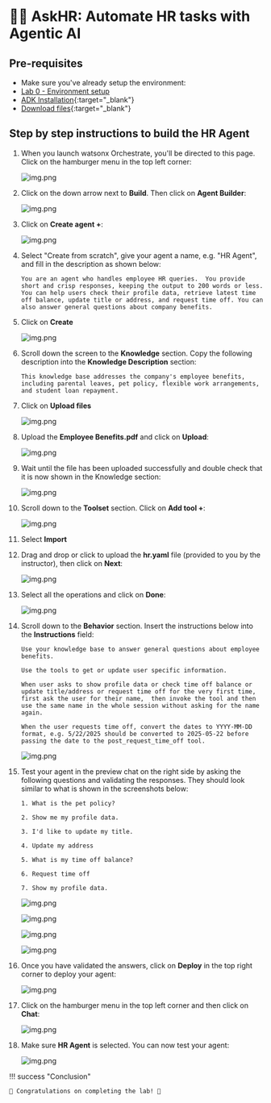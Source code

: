 # 🧑‍💼 AskHR: Automate HR tasks with Agentic AI

## Pre-requisites

- Make sure you've already setup the environment:
- [Lab 0 - Environment setup](../../../../labs/env-setup-lab/)
- [ADK Installation](https://developer.watson-orchestrate.ibm.com/getting_started/installing){:target="_blank"}
- [Download files](https://ibm.box.com/s/nju5fgpae4qtk3a1adajq7hbmzklxjxt){:target="_blank"}

## Step by step instructions to build the HR Agent

1. When you launch watsonx Orchestrate, you'll be directed to this page. Click on the hamburger menu in the top left corner:

    ![img.png](../../../images/hr/step1.png)

2. Click on the down arrow next to **Build**. Then click on **Agent Builder**:

    ![img.png](../../../images/hr/step2.png)

3. Click on **Create agent +**:

    ![img.png](../../../images/hr/step3.png)

4. Select "Create from scratch", give your agent a name, e.g. "HR Agent", and fill in the description as shown below:

    ```
    You are an agent who handles employee HR queries.  You provide short and crisp responses, keeping the output to 200 words or less.  You can help users check their profile data, retrieve latest time off balance, update title or address, and request time off. You can also answer general questions about company benefits.
    ```  

5. Click on **Create**

    ![img.png](../../../images/hr/hr_step4.png)

6. Scroll down the screen to the **Knowledge** section. Copy the following description into the **Knowledge Description** section:

    ```
    This knowledge base addresses the company's employee benefits, including parental leaves, pet policy, flexible work arrangements, and student loan repayment.
    ```

7. Click on **Upload files**

    ![img.png](../../../images/hr/hr_step5.png)

8. Upload the **Employee Benefits.pdf** and click on **Upload**:

    ![img.png](../../../images/hr/hr_step6.png)  

9. Wait until the file has been uploaded successfully and double check that it is now shown in the Knowledge section:

    ![img.png](../../../images/hr/hr_step7.png)  

10. Scroll down to the **Toolset** section. Click on **Add tool +**:

    ![img.png](../../../images/hr/hr_step8.png)

11. Select **Import**

    <!-- ![img.png](../../../images/hr/step13.png) -->

12. Drag and drop or click to upload the **hr.yaml** file (provided to you by the instructor), then click on **Next**:

    ![img.png](../../../images/hr/hr_step10.png)

13. Select all the operations and click on **Done**:

    ![img.png](../../../images/hr/step-import.jpg)

14. Scroll down to the **Behavior** section. Insert the instructions below into the **Instructions** field:

    ```
    Use your knowledge base to answer general questions about employee benefits. 

    Use the tools to get or update user specific information.

    When user asks to show profile data or check time off balance or update title/address or request time off for the very first time,  first ask the user for their name,  then invoke the tool and then use the same name in the whole session without asking for the name again.

    When the user requests time off, convert the dates to YYYY-MM-DD format, e.g. 5/22/2025 should be converted to 2025-05-22 before passing the date to the post_request_time_off tool.
    ```

    ![img.png](../../../images/hr/hr_step12.png)

13. Test your agent in the preview chat on the right side by asking the following questions and validating the responses.  They should look similar to what is shown in the screenshots below:

    ```
    1. What is the pet policy? 

    2. Show me my profile data.

    3. I'd like to update my title. 

    4. Update my address

    5. What is my time off balance?

    6. Request time off

    7. Show my profile data.

    ```

    ![img.png](../../../images/hr/hr_step13.png)

    ![img.png](../../../images/hr/hr_step13_2.png)

    ![img.png](../../../images/hr/hr_step13_3.png)

    ![img.png](../../../images/hr/hr_step13_4.png)

14. Once you have validated the answers, click on **Deploy** in the top right corner to deploy your agent:

    ![img.png](../../../images/hr/hr_step14.png)

15. Click on the hamburger menu in the top left corner and then click on **Chat**:

    ![img.png](../../../images/hr/hr_step15.png)

16. Make sure **HR Agent** is selected. You can now test your agent:

    ![img.png](../../../images/hr/hr_step16.png)

!!! success "Conclusion"

    👏 Congratulations on completing the lab! 🎉